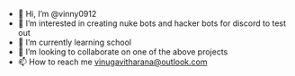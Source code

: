 - 👋 Hi, I’m @vinny0912
- 👀 I’m interested in creating nuke bots and hacker bots for discord to test out
- 🌱 I’m currently learning school
- 💞️ I’m looking to collaborate on one of the above projects
- 📫 How to reach me vinugavitharana@outlook.com

<!---
vinny0912/vinny0912 is a ✨ special ✨ repository because its `README.md` (this file) appears on your GitHub profile.
You can click the Preview link to take a look at your changes.
--->
